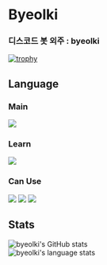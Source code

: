 
# Byeolki

### 디스코드 봇 외주 : byeolki
[![trophy](https://github-profile-trophy.vercel.app/?username=ryo-ma&theme=flat&column=7)](https://github.com/ryo-ma/github-profile-trophy)
## Language

### Main
<img src="https://img.shields.io/badge/python-4374D9?style=for-the-badge&logo=python&logoColor=white">

### Learn
<img src="https://img.shields.io/badge/pytorch-EE4C2C?style=for-the-badge&logo=pytorch&logoColor=white">

### Can Use
<img src="https://img.shields.io/badge/html5-E34F26?style=for-the-badge&logo=html5&logoColor=white"> <img src="https://img.shields.io/badge/css-1572B6?style=for-the-badge&logo=css3&logoColor=white"> <img src="https://img.shields.io/badge/javascript-F7DF1E?style=for-the-badge&logo=javascript&logoColor=white">

## Stats
![byeolki's GitHub stats](https://github-readme-stats.vercel.app/api?username=byeolki&count_private=true&theme=radical)<br>
![byeolki's language stats](https://github-readme-stats.vercel.app/api/top-langs/?username=byeolki&langs_count=8&layout=compact&theme=radical)
